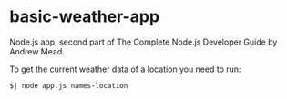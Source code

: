 # basic-weather-app

Node.js app, second part of The Complete Node.js Developer Guide by Andrew Mead.

To get the current weather data of a location you need to run:

```
$| node app.js names-location
```


